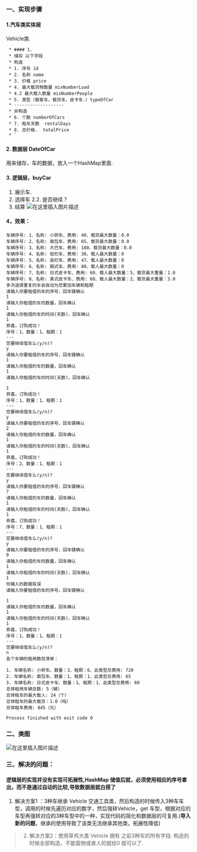 

### 一、实现步骤
#### 1.汽车类实体层 
Vehicle类.
```
 * #### 1.
 * 储存 以下字段
 * 构造
 * 1. 序号 id
 * 2. 名称 name
 * 3. 价格 price
 * 4. 最大载货物数量 mixNumberLoad
 * 4.2 最大载人数量 mixNumberPeople
 * 5. 类型（载客车，载货车，皮卡车.）typeOfCar
 * -------------------
 * 非构造
 * 6. 个数 numberOfCars
 * 7. 租车天数  rentalDays
 * 8. 总价格.  totalPrice
 * `
```
#### 2. 数据层 DateOfCar

用来储存，车的数据，放入一个HashMap里面.

#### 3. 逻辑层，buyCar
1. 展示车.
2. 选择车
2.2. 是否继续？
3. 结算
![在这里插入图片描述](https://img-blog.csdnimg.cn/20200518104808659.png?x-oss-process=image/watermark,type_ZmFuZ3poZW5naGVpdGk,shadow_10,text_aHR0cHM6Ly9ibG9nLmNzZG4ubmV0L2phcnZhbjU=,size_16,color_FFFFFF,t_70)
#### 4，效果：
```
车辆序号: 1、名称: 小轿车、费用: 40、载货最大数量：0.0
车辆序号: 2、名称: 面包车、费用: 65、载货最大数量：0.0
车辆序号: 3、名称: 大巴车、费用: 180、载货最大数量：0.0
车辆序号: 4、名称: 低栏车、费用: 30、载人最大数量：0
车辆序号: 5、名称: 高栏车、费用: 47、载人最大数量：0
车辆序号: 6、名称: 厢式车、费用: 80、载人最大数量：0
车辆序号: 7、名称: 日式皮卡车、费用: 60、载人最大数量：5、载货最大重量：1.0
车辆序号: 8、名称: 美式皮卡车、费用: 60、载人最大数量：2、载货最大重量：3.0
多次选择重复的车会自动为您累加车辆和租期
请输入你要租借的车的序号，回车键确认
1
请输入你租借的车的数量，回车确认
1
请输入你租借的车的时间(天数)，回车确认
1
恭喜，订购成功！
序号：1、数量：1、租期：1
---
您要继续借车么(y/n)?
y
请输入你要租借的车的序号，回车键确认
1
请输入你租借的车的数量，回车确认
1
请输入你租借的车的时间(天数)，回车确认

1
恭喜，订购成功！
序号：1、数量：1、租期：1
---
您要继续借车么(y/n)?
y
请输入你要租借的车的序号，回车键确认
2
请输入你租借的车的数量，回车确认
1
请输入你租借的车的时间(天数)，回车确认
1
恭喜，订购成功！
序号：2、数量：1、租期：1
---
您要继续借车么(y/n)?
y
请输入你要租借的车的序号，回车键确认
7
请输入你租借的车的数量，回车确认
1
请输入你租借的车的时间(天数)，回车确认
1
恭喜，订购成功！
序号：7、数量：1、租期：1
---
您要继续借车么(y/n)?
y
请输入你要租借的车的序号，回车键确认
9
请输入你租借的车的数量，回车确认
1
请输入你租借的车的时间(天数)，回车确认
1
你输入的数据有误
请输入你要租借的车的序号，回车键确认

1
请输入你租借的车的数量，回车确认
1
请输入你租借的车的时间(天数)，回车确认
1
恭喜，订购成功！
序号：1、数量：1、租期：1
---
您要继续借车么(y/n)?
n
各个车辆的租用数目清单：

1. 车辆名称: 小轿车、数量：3、租期：6、此类型总费用: 720
2. 车辆名称: 面包车、数量：1、租期：1、此类型总费用: 65
3. 车辆名称: 日式皮卡车、数量：1、租期：1、此类型总费用: 60
总体租用车辆总数: 5（辆）
总体租车的最大载人: 24（个）
总体租车的最大载货：1.0（吨）
总体租车费用: 845（元）

Process finished with exit code 0

```
### 二、类图
![在这里插入图片描述](https://img-blog.csdnimg.cn/20200520225706269.png?x-oss-process=image/watermark,type_ZmFuZ3poZW5naGVpdGk,shadow_10,text_aHR0cHM6Ly9ibG9nLmNzZG4ubmV0L2phcnZhbjU=,size_16,color_FFFFFF,t_70)
### 三、解决的问题：

#### 逻辑层的实现并没有实现可拓展性,HashMap 储值后就，必须使用相应的序号拿出，而不是通过自动的比较,导致数据层就白搭了

1. 解决方案1 ：3种车继承 Vehicle 交通工具类，然后构造的时候传入3种车车型，调用的时候先遍历对应的数字，然后强转Vehicle，get 车型，根据对应的车型再强转对应的3种车型中的一种，实现代码的简化和数据层的可复用.(**导入新的问题**，继承的使用导致了该类无法继承其他类，拓展性降低)


>2. 解决方案2：使用草鸡大类 Vehicle 拥有 之前3种车的所有字段.
构造的时候全部构造，不能载物或者人的就给0 就可以了.
